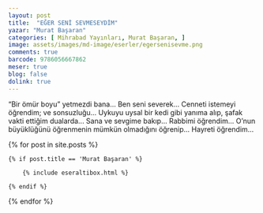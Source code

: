 ```yaml
---
layout: post
title:  "EĞER SENİ SEVMESEYDİM"
yazar: "Murat Başaran"
categories: [ Mihrabad Yayınları, Murat Başaran, ]
image: assets/images/md-image/eserler/egersenisevme.png
comments: true
barcode: 9786056667862
meser: true
blog: false
dolink: true
---
```



“Bir ömür boyu” yetmezdi bana... Ben seni severek... Cenneti istemeyi öğrendim; ve sonsuzluğu... Uykuyu uysal bir kedi gibi yanıma alıp, şafak vakti ettiğim dualarda... Sana ve sevgime bakıp... Rabbimi öğrendim... O’nun büyüklüğünü öğrenmenin mümkün olmadığını öğrenip... Hayreti öğrendim...


{% for post in site.posts %}

    {% if post.title == 'Murat Başaran' %}

        {% include eseraltibox.html %}

    {% endif %}

{% endfor %}
